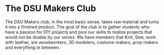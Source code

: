 # The DSU Makers Club
The DSU Makers club, in the most basic sense, takes raw material and turns it into a finished product.
The goal of the club is to gather students who have a passion for DIY projects and pool our skills to realize projects that would not be doable by our selves.
We have members that Knit, Sew, work with leather, are woodworkers, 3D modelers, costume makers, prop makers and everything in between.